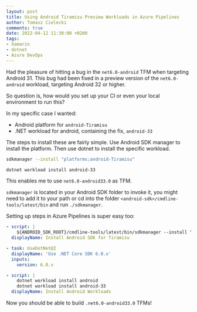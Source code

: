 ```yaml
---
layout: post
title: Using Android Tiramisu Preview Workloads in Azure Pipelines
author: Tomasz Cielecki
comments: true
date: 2022-04-12 11:30:00 +0200
tags:
- Xamarin
- dotnet
- Azure DevOps
---
```


Had the pleasure of hitting a bug in the `net6.0-android` TFM when targeting Android 31. This bug had been fixed in a preview version of the `net6.0-android` workload, targeting Android 32 or higher.

So question is, how would you set up your CI or even your local environment to run this?

In my specific case I wanted:

- Android platform for `android-Tiramisu`
- .NET workload for android, containing the fix, `android-33`

The steps to install these are fairly simple. Use Android SDK manager to install the platform. Then use dotnet to install the specific workload.

```bash
sdkmanager --install "platforms;android-Tiramisu"

dotnet workload install android-33
```

This enables me to use `net6.0-android33.0` as TFM.

`sdkmanager` is located in your Android SDK folder to invoke it, you might need to add it to your path or cd into the folder `<android-sdk>/cmdline-tools/latest/bin` and run `./sdkmanager`.

Setting up steps in Azure Pipelines is super easy too:

```yaml
- script: |
    ${ANDROID_SDK_ROOT}/cmdline-tools/latest/bin/sdkmanager --install "platforms;android-Tiramisu"
  displayName: Install Android SDK for Tiramisu

- task: UseDotNet@2
  displayName: 'Use .NET Core SDK 6.0.x'
  inputs:
    version: 6.0.x

- script: |
    dotnet workload install android
    dotnet workload install android-33
  displayName: Install Android Workloads
```

Now you should be able to build `.net6.0-android33.0` TFMs!
